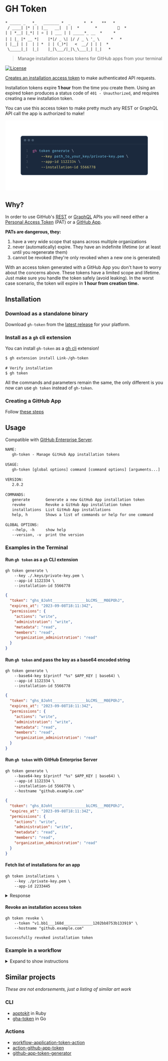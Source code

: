 # GH Token

```shell
* _____ _   *_   _______ *  _      *  *    **   *
 / ____| |* | | |__   __|  | |  *       *         🦄  *
| | *__| |_*| | ⭐️ | | ___ | | _____*_ __  *     *
| | |_ |* __ *|    |*|/ _ \| |/ / _ \ '_ \     *   *
| |__| | |  | | *  | | (_)*|   <  __/ | | |  *
 \_____|_|  |_|    |_|\___/|_|\_\___|_| |_|   *
```

<!-- markdownlint-disable -->

> Manage installation access tokens for GitHub apps from your terminal

[![License](https://img.shields.io/github/license/link-/gh-token?style=flat-square)](LICENSE)

<!-- markdownlint-restore -->

[Creates an installation access token](https://docs.github.com/en/rest/reference/apps#create-an-installation-access-token-for-an-app) to make authenticated API requests.

Installation tokens expire **1 hour** from the time you create them. Using an expired token produces a status code of `401 - Unauthorized`, and requires creating a new installation token.

You can use this access token to make pretty much any REST or GraphQL API call the app is authorized to make!

![gh-token demo](./images/gh-token.png)

## Why?

In order to use GitHub's [REST](https://docs.github.com/en/rest) or [GraphQL](https://docs.github.com/en/graphql) APIs you will need either a [Personal Access Token](https://docs.github.com/en/developers/apps/about-apps#personal-access-tokens) (PAT) or a [GitHub App](https://docs.github.com/en/developers/apps/about-apps#about-github-apps).

**PATs are dangerous, they:**

1. have a very wide scope that spans across multiple organizations
1. never (automatically) expire. They have an indefinite lifetime (or at least until you regenerate them)
1. cannot be revoked (they're only revoked when a new one is generated)

With an access token generated with a GitHub App you don't have to worry about the concerns above. These tokens have a limited scope and lifetime. Just make sure you handle the token safely (avoid leaking). In the worst case scenario, the token will expire in **1 hour from creation time.**

## Installation

### Download as a standalone binary

Download `gh-token` from the [latest release](https://github.com/Link-/gh-token/releases/latest) for your platform.

### Install as a `gh` cli extension

You can install `gh-token` as a [gh cli](https://github.com/cli/cli) extension!

```shell
$ gh extension install Link-/gh-token

# Verify installation
$ gh token
```

All the commands and parameters remain the same, the only different is you now can use `gh token` instead of `gh-token`.

### Creating a GitHub App

Follow [these steps](https://docs.github.com/en/developers/apps/creating-a-github-app)

## Usage

Compatible with [GitHub Enterprise Server](https://github.com/enterprise).

```text
NAME:
   gh-token - Manage GitHub App installation tokens

USAGE:
   gh-token [global options] command [command options] [arguments...]

VERSION:
   2.0.2

COMMANDS:
   generate       Generate a new GitHub App installation token
   revoke         Revoke a GitHub App installation token
   installations  List GitHub App installations
   help, h        Shows a list of commands or help for one command

GLOBAL OPTIONS:
   --help, -h     show help
   --version, -v  print the version
```

### Examples in the Terminal

#### Run `gh token` as a `gh` CLI extension

```shell
gh token generate \
    --key ./.keys/private-key.pem \
    --app-id 1122334 \
    --installation-id 5566778
```

```json
{
  "token": "ghs_8Joht_______________bLCMS___M0EPOhJ",
  "expires_at": "2023-09-08T18:11:34Z",
  "permissions": {
    "actions": "write",
    "administration": "write",
    "metadata": "read",
    "members": "read",
    "organization_administration": "read"
  }
}
```

#### Run `gh token` and pass the key as a base64 encoded string

```shell
gh token generate \
    --base64-key $(printf "%s" $APP_KEY | base64) \
    --app-id 1122334 \
    --installation-id 5566778
```

```json
{
  "token": "ghs_8Joht_______________bLCMS___M0EPOhJ",
  "expires_at": "2023-09-08T18:11:34Z",
  "permissions": {
    "actions": "write",
    "administration": "write",
    "metadata": "read",
    "members": "read",
    "organization_administration": "read"
  }
}
```

#### Run `gh token` with GitHub Enterprise Server

```shell
gh token generate \
    --base64-key $(printf "%s" $APP_KEY | base64) \
    --app-id 1122334 \
    --installation-id 5566778 \
    --hostname "github.example.com"
```

```json
{
  "token": "ghs_8Joht_______________bLCMS___M0EPOhJ",
  "expires_at": "2023-09-08T18:11:34Z",
  "permissions": {
    "actions": "write",
    "administration": "write",
    "metadata": "read",
    "members": "read",
    "organization_administration": "read"
  }
}
```

#### Fetch list of installations for an app

```shell
gh token installations \
    --key ./private-key.pem \
    --app-id 2233445
```

<details>
  <summary>Response</summary>

  ```json
  [
    {
      "id": 1,
      "account": {
        "login": "octocat",
        "id": 1,
        "node_id": "MDQ6VXNlcjE=",
        "avatar_url": "https://github.com/images/error/octocat_happy.gif",
        "gravatar_id": "",
        "url": "https://api.github.com/users/octocat",
        "html_url": "https://github.com/octocat",
        "followers_url": "https://api.github.com/users/octocat/followers",
        "following_url": "https://api.github.com/users/octocat/following{/other_user}",
        "gists_url": "https://api.github.com/users/octocat/gists{/gist_id}",
        "starred_url": "https://api.github.com/users/octocat/starred{/owner}{/repo}",
        "subscriptions_url": "https://api.github.com/users/octocat/subscriptions",
        "organizations_url": "https://api.github.com/users/octocat/orgs",
        "repos_url": "https://api.github.com/users/octocat/repos",
        "events_url": "https://api.github.com/users/octocat/events{/privacy}",
        "received_events_url": "https://api.github.com/users/octocat/received_events",
        "type": "User",
        "site_admin": false
      },
      "access_tokens_url": "https://api.github.com/installations/1/access_tokens",
      "repositories_url": "https://api.github.com/installation/repositories",
      "html_url": "https://github.com/organizations/github/settings/installations/1",
      "app_id": 1,
      "target_id": 1,
      "target_type": "Organization",
      "permissions": {
        "checks": "write",
        "metadata": "read",
        "contents": "read"
      },
      "events": [
        "push",
        "pull_request"
      ],
      "single_file_name": "config.yaml",
      "has_multiple_single_files": true,
      "single_file_paths": [
        "config.yml",
        ".github/issue_TEMPLATE.md"
      ],
      "repository_selection": "selected",
      "created_at": "2017-07-08T16:18:44-04:00",
      "updated_at": "2017-07-08T16:18:44-04:00",
      "app_slug": "github-actions",
      "suspended_at": null,
      "suspended_by": null
    }
  ]
  ```

</details>

#### Revoke an installation access token

```shell
gh token revoke \
    --token "v1.bb1___168d_____________1202bb8753b133919" \
    --hostname "github.example.com"
```

```text
Successfully revoked installation token
```

### Example in a workflow

<details>

  <summary>Expand to show instructions</summary>

1. You need to create a secret to store the **applications private key** securely (this can be an organization or a repository secret):
    ![Create private key secret](images/create_secret.png)

1. You need to create another secret to store the **application id** security (same as the step above).

1. The secrets need to be provided as an environment variable then encoded into base64 as show in the workflow example:

This example is designed to run on GitHub Enterprise Server. To use the same workflow with GitHub.com update the hostname to `api.github.com` and change the API URL in the testing step.

```yaml
name: Create access token via GitHub Apps Workflow

on:
  workflow_dispatch:

jobs:
  Test:
    # The type of runner that the job will run on
    runs-on: [ self-hosted ]

    steps:
    - name: "Install gh-token"
      run: gh extension install Link-/gh-token
    # Create access token with a GitHub App ID and Key
    # We use the private key stored as a secret and encode it into base64
    # before passing it to gh-token
    - name: "Create access token"
      run: |
        token=$(gh token generate \
          --base64-key $(printf "%s" "$APP_PRIVATE_KEY" | base64 -w 0) \
          --app-id $APP_ID \
          --hostname "github.example.com" \
          | jq -r ".token")
        echo "token=$token" >> $GITHUB_OUTPUT
      env:
        APP_ID: ${{ secrets.APP_ID }}
        APP_PRIVATE_KEY: ${{ secrets.APP_KEY }}
    # To test the token we will use it to fetch the list of repositories
    # belonging to our organization
    - name: "Fetch organization repositories"
      run: |
        curl -X GET \
          -H "Authorization: token $token" \
          -H "Accept: application/vnd.github.v3+json" \
          https://github.example.com/api/v3/orgs/<ORGNAME>/repos
```

</details>

## Similar projects

_These are not endorsements, just a listing of similar art work_

### CLI

- [apptokit](https://github.com/jakewilkins/apptokit) in Ruby
- [gha-token](https://github.com/slawekzachcial/gha-token) in Go

### Actions

- [workflow-application-token-action](https://github.com/peter-murray/workflow-application-token-action)
- [action-github-app-token](https://github.com/getsentry/action-github-app-token)
- [github-app-token-generator](https://github.com/navikt/github-app-token-generator)
